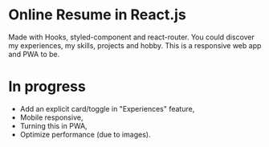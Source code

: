 # Online Resume in React.js
Made with Hooks, styled-component and react-router.
You could discover my experiences, my skills, projects and hobby.
This is a responsive web app and PWA to be.

# In progress
* Add an explicit card/toggle in "Experiences" feature,
* Mobile responsive,
* Turning this in PWA,
* Optimize performance (due to images).
